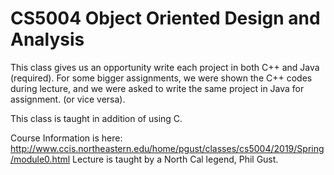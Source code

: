 # CS5004 Object Oriented Design and Analysis

This class gives us an opportunity write each project in both C++ and Java (required).
For some bigger assignments, we were shown the C++ codes during lecture, and we were asked to write the same project in Java for assignment. (or vice versa).

This class is taught in addition of using C. 

Course Information is here: http://www.ccis.northeastern.edu/home/pgust/classes/cs5004/2019/Spring/module0.html
Lecture is taught by a North Cal legend, Phil Gust. 
